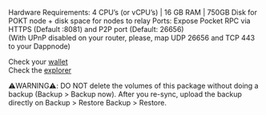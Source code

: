 
Hardware Requirements: 4 CPU’s (or vCPU’s) | 16 GB RAM | 750GB Disk for POKT node + disk space for nodes to relay
Ports: Expose Pocket RPC via HTTPS (Default :8081) and P2P port (Default: 26656)  
(With UPnP disabled on your router, please, map UDP 26656 and TCP 443 to your Dappnode)  

Check your [wallet](https://wallet.pokt.network/)  
Check the [explorer](https://explorer.pokt.network/)

⚠️WARNING⚠️: DO NOT delete the volumes of this package without doing a backup (Backup > Backup now). After you re-sync, upload the backup directly on Backup > Restore Backup > Restore. 
